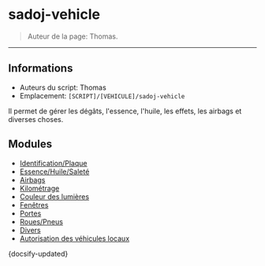 # sadoj-vehicle

> Auteur de la page: Thomas.

---

## Informations

* Auteurs du script: Thomas
* Emplacement: `[SCRIPT]/[VEHICULE]/sadoj-vehicle`

Il permet de gérer les dégâts, l'essence, l'huile, les effets, les airbags et diverses choses.

## Modules

* [Identification/Plaque](life/dev/framework/sadoj-vehicle/identification_plate.md "Identification/Plaque")
* [Essence/Huile/Saleté](life/dev/framework/sadoj-vehicle/fuel_oil_dirt.md "Essence/Huile/Saleté")
* [Airbags](life/dev/framework/sadoj-vehicle/airbags.md "Airbags")
* [Kilométrage](life/dev/framework/sadoj-vehicle/mileage.md "Kilométrage")
* [Couleur des lumières](life/dev/framework/sadoj-vehicle/lightsColor.md "Couleur des lumières")
* [Fenêtres](life/dev/framework/sadoj-vehicle/windows.md "Fenêtres")
* [Portes](life/dev/framework/sadoj-vehicle/doors.md "Portes")
* [Roues/Pneus](life/dev/framework/sadoj-vehicle/wheels_tires.md "Roues/Pneus")
* [Divers](life/dev/framework/sadoj-vehicle/misc.md "Divers")
* [Autorisation des véhicules locaux](life/dev/framework/sadoj-vehicle/localvehiclepermission.md "Autorisation des véhicules locaux")


{docsify-updated}
